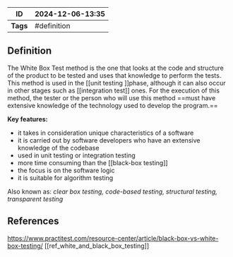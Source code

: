 | ID       | 2024-12-06-13:35 |
| -------- | ---------------- |
| **Tags** | #definition      |
## Definition

The White Box Test method is the one that looks at the code and structure of the product to be tested and uses that knowledge to perform the tests. This method is used in the [[unit testing ]]phase, although it can also occur in other stages such as [[integration test]] ones. For the execution of this method, the tester or the person who will use this method ==must have extensive knowledge of the technology used to develop the program.==

**Key features:**
- it takes in consideration unique characteristics of a software
- it is carried out by software developers who have an extensive knowledge of the codebase
- used in unit testing or integration testing
- more time consuming than the [[black-box testing]]
- the focus is on the software logic
- it is suitable for algorithm testing

Also known as: *clear box testing, code-based testing, structural testing, transparent testing*
## References
https://www.practitest.com/resource-center/article/black-box-vs-white-box-testing/
[[ref_white_and_black_box_testing]]
